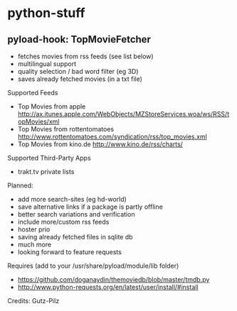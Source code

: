 python-stuff
============

pyload-hook: TopMovieFetcher
----------------------------

- fetches movies from rss feeds (see list below)
- multilingual support
- quality selection / bad word filter (eg 3D)
- saves already fetched movies (in a txt file)

Supported Feeds
- Top Movies from apple http://ax.itunes.apple.com/WebObjects/MZStoreServices.woa/ws/RSS/topMovies/xml
- Top Movies from rottentomatoes http://www.rottentomatoes.com/syndication/rss/top_movies.xml
- Top Movies from kino.de http://www.kino.de/rss/charts/

Supported Third-Party Apps
- trakt.tv private lists

Planned:
- add more search-sites (eg hd-world)
- save alternative links if a package is partly offline
- better search variations and verification 
- include more/custom rss feeds
- hoster prio
- saving already fetched files in sqlite db
- much more
- looking forward to feature requests

Requires (add to your /usr/share/pyload/module/lib folder)
- https://github.com/doganaydin/themoviedb/blob/master/tmdb.py
- http://www.python-requests.org/en/latest/user/install/#install


Credits:
Gutz-Pilz


